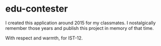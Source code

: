 # edu-contester
I created this application around 2015 for my classmates. I nostalgically remember those years and publish this project in memory of that time.

With respect and warmth, for IST-12.

